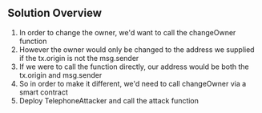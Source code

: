 ## Solution Overview
1. In order to change the owner, we'd want to call the changeOwner function
2. However the owner would only be changed to the address we supplied if the tx.origin is not the msg.sender
3. If we were to call the function directly, our address would be both the tx.origin and msg.sender
4. So in order to make it different, we'd need to call changeOwner via a smart contract
5. Deploy TelephoneAttacker and call the attack function
